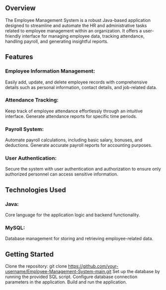 ## Overview
The Employee Management System is a robust Java-based application designed to streamline and automate the HR and administrative tasks related to employee management within an organization. It offers a user-friendly interface for managing employee data, tracking attendance, handling payroll, and generating insightful reports.

## Features
### Employee Information Management: 
Easily add, update, and delete employee records with comprehensive details such as personal information, contact details, and job-related data.
### Attendance Tracking: 
Keep track of employee attendance effortlessly through an intuitive interface. Generate attendance reports for specific time periods.
### Payroll System: 
Automate payroll calculations, including basic salary, bonuses, and deductions. Generate accurate payroll reports for accounting purposes.
### User Authentication: 
Secure the system with user authentication and authorization to ensure only authorized personnel can access sensitive information.

## Technologies Used
### Java: 
Core language for the application logic and backend functionality.
### MySQL: 
Database management for storing and retrieving employee-related data.

## Getting Started
Clone the repository: git clone https://github.com/your-username/Employee-Management-System-main.git
Set up the database by running the provided SQL script.
Configure database connection parameters in the application.
Build and run the application.
